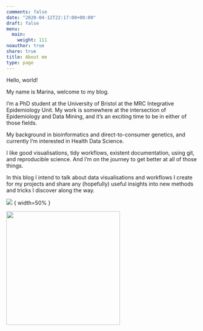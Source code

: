```yaml
---
comments: false
date: "2020-04-12T22:17:00+00:00"
draft: false
menu:
  main:
    weight: 111
noauthor: true
share: true
title: About me
type: page
---
```


Hello, world!

My name is Marina, welcome to my blog.

I’m a PhD student at the University of Bristol at the MRC Integrative Epidemiology Unit. My work is somewhere at the intersection of Epidemiology and Data Mining, and it’s an exciting time to be in either of those fields.

My background in bioinformatics and direct-to-consumer genetics, and currently I’m interested in Health Data Science.

I like good visualisations, tidy workflows, existent documentation, using git, and reproducible science. And I’m on the journey to get better at all of those things.

In this blog I intend to talk about data visualisations and workflows I create for my projects and share any (hopefully) useful insights into new methods and tricks I discover along the way.

![](/img/marina-logo-large.gif) { width=50% }

<img src="/img/marina-logo-large.gif" width="300">